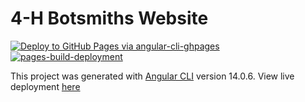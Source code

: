 # 4-H Botsmiths Website

[![Deploy to GitHub Pages via angular-cli-ghpages](https://github.com/4H-Botsmiths/website/actions/workflows/deploy.yml/badge.svg)](https://github.com/4H-Botsmiths/website/actions/workflows/deploy.yml)
[![pages-build-deployment](https://github.com/4H-Botsmiths/website/actions/workflows/pages/pages-build-deployment/badge.svg)](https://github.com/4H-Botsmiths/website/actions/workflows/pages/pages-build-deployment)

This project was generated with [Angular CLI](https://github.com/angular/angular-cli) version 14.0.6.
View live deployment [here](https://4h-botsmiths.github.io/website)
<!-- ## Development server

Run `ng serve` for a dev server. Navigate to `http://localhost:4200/`. The application will automatically reload if you change any of the source files.

## Code scaffolding

Run `ng generate component component-name` to generate a new component. You can also use `ng generate directive|pipe|service|class|guard|interface|enum|module`.

## Build

Run `ng build` to build the project. The build artifacts will be stored in the `dist/` directory.

## Running unit tests

Run `ng test` to execute the unit tests via [Karma](https://karma-runner.github.io).

## Running end-to-end tests

Run `ng e2e` to execute the end-to-end tests via a platform of your choice. To use this command, you need to first add a package that implements end-to-end testing capabilities.

## Further help

To get more help on the Angular CLI use `ng help` or go check out the [Angular CLI Overview and Command Reference](https://angular.io/cli) page.
 -->
